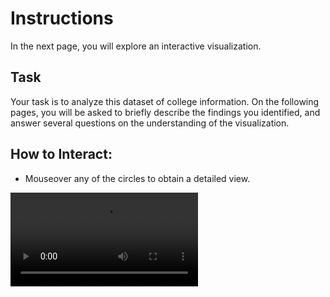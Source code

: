 # Instructions

In the next page, you will explore an interactive visualization. 

## Task

Your task is to analyze this dataset of college information. 
On the following pages, you will be asked to briefly describe the findings you identified, 
and answer several questions on the understanding of the visualization.


## How to Interact:

- Mouseover any of the circles to obtain a detailed view.


<video src="./assets/no-search.mkv" style="max-width:800px" controls loop />
